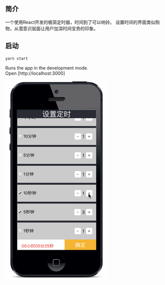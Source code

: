 ## 简介

一个使用React开发的极简定时器，时间到了可以响铃。
设置时间的界面类似购物，从潜意识层面让用户加深时间宝贵的印象。

## 启动 

```
yarn start
```

Runs the app in the development mode.<br />
Open [http://localhost:3000]

![](demo.gif)
